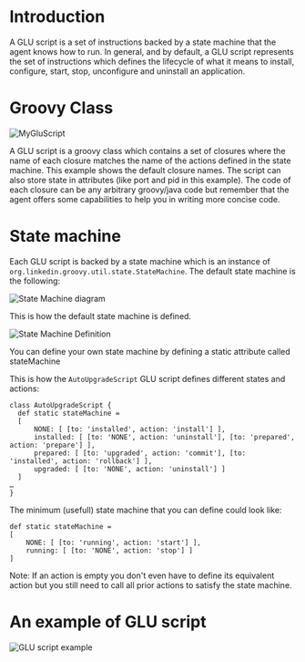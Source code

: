 Introduction
============
A GLU script is a set of instructions backed by a state machine that the agent knows how to run. In general, and by default, a GLU script represents the set of instructions which defines the lifecycle of what it means to install, configure, start, stop, unconfigure and uninstall an application.

Groovy Class
============

<img src="https://github.com/linkedin/linkedin.github.com/raw/master/images/glu/MyGluScript.png" alt="MyGluScript" style="align: center">

A GLU script is a groovy class which contains a set of closures where the name of each closure matches the name of the actions defined in the state machine. This example shows the default closure names. The script can also store state in attributes (like port and pid in this example). The code of each closure can be any arbitrary groovy/java code but remember that the agent offers some capabilities to help you in writing more concise code.

State machine
=============
Each GLU script is backed by a state machine which is an instance of `org.linkedin.groovy.util.state.StateMachine`. The default state machine is the following:

<img src="https://github.com/linkedin/linkedin.github.com/raw/master/images/glu/state_machine_diagram.png" alt="State Machine diagram" style="align: center">

This is how the default state machine is defined.

<img src="https://github.com/linkedin/linkedin.github.com/raw/master/images/glu/state_machine.png" alt="State Machine Definition" style="align: center">


You can define your own state machine by defining a static attribute called stateMachine

This is how the `AutoUpgradeScript` GLU script defines different states and actions:

    class AutoUpgradeScript {
      def static stateMachine =
      [
          NONE: [ [to: 'installed', action: 'install'] ],
          installed: [ [to: 'NONE', action: 'uninstall'], [to: 'prepared', action: 'prepare'] ],
          prepared: [ [to: 'upgraded', action: 'commit'], [to: 'installed', action: 'rollback'] ],
          upgraded: [ [to: 'NONE', action: 'uninstall'] ]
      ]
    …
    }

The minimum (usefull) state machine that you can define could look like:

    def static stateMachine =
    [
        NONE: [ [to: 'running', action: 'start'] ],
        running: [ [to: 'NONE', action: 'stop'] ]
    ]

Note: If an action is empty you don't even have to define its equivalent action but you still need to call all prior actions to satisfy the state machine.

An example of GLU script
========================

<img src="https://github.com/linkedin/linkedin.github.com/raw/master/images/glu/glu_script_example.png" alt="GLU script example" style="align: center">

